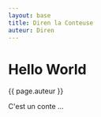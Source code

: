 ```yaml
---
layout: base
title: Diren la Conteuse
auteur: Diren
---
```


# Hello World

{{ page.auteur }}

C'est un conte ...
